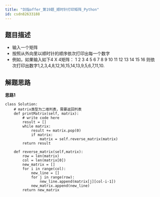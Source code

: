 ```yaml
---
title: "剑指offer_第19题_顺时针打印矩阵_Python"
id: csdn82633188
---
```


## 题目描述

*   输入一个矩阵
*   按照从外向里以顺时针的顺序依次打印出每一个数字
*   例如，如果输入如下4 X 4矩阵： 1 2 3 4 5 6 7 8 9 10 11 12 13 14 15 16 则依次打印出数字1,2,3,4,8,12,16,15,14,13,9,5,6,7,11,10.

## 解题思路

**思路1**

```
class Solution:
    # matrix类型为二维列表，需要返回列表
    def printMatrix(self, matrix):
        # write code here
        result = []
        while matrix:
            result += matrix.pop(0)
            if matrix:
                matrix = self.reverse_matrix(matrix)
        return result

    def reverse_matrix(self,matrix):
        row = len(matrix)
        col = len(matrix[0])
        new_matrix = []
        for i in range(col):
            new_line = []
            for j in range(row):
                new_line.append(matrix[j][col-i-1])
            new_matrix.append(new_line)
        return new_matrix
```